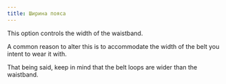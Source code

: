 ```yaml
---
title: Ширина пояса
---
```


This option controls the width of the waistband.

A common reason to alter this is to accommodate the width of the belt you intent to wear it with.

That being said, keep in mind that the belt loops are wider than the waistband.
